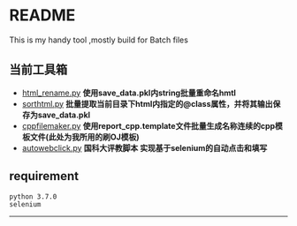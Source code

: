 # README

This is my handy tool ,mostly build for Batch files
## **当前工具箱**
- [html_rename.py](./html_rename.py) **使用save_data.pkl内string批量重命名hmtl**
- [sorthtml.py](./sorthtml.py) **批量提取当前目录下html内指定的@class属性，并将其输出保存为save_data.pkl**
- [cppfilemaker.py](./cppfilemaker.py) **使用report_cpp.template文件批量生成名称连续的cpp模板文件(此处为我所用的刷OJ模板)**
- [autowebclick.py](./autowebclick.py) **国科大评教脚本 实现基于selenium的自动点击和填写**
## requirement
    python 3.7.0
    selenium 
---